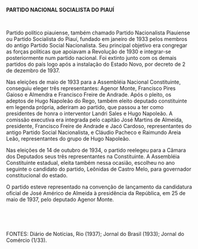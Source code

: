 **PARTIDO NACIONAL SOCIALISTA DO PIAUÍ**

 

Partido político piauiense, também chamado Partido Nacionalista
Piauiense ou Partido Socialista do Piauí, fundado em janeiro de 1933
pelos membros do antigo Partido Social Nacionalista. Seu principal
objetivo era congregar as forças políticas que apoiavam a Revolução de
1930 e integrar-se posteriormente num partido nacional. Foi extinto
junto com os demais partidos do país logo após a instalação do Estado
Novo, por decreto de 2 de dezembro de 1937.

Nas eleições de maio de 1933 para a Assembléia Nacional Constituinte,
conseguiu eleger três representantes: Agenor Monte, Francisco Pires
Gaioso e Almendra e Francisco Freire de Andrade. Após o pleito, os
adeptos de Hugo Napoleão do Rego, também eleito deputado constituinte em
legenda própria, aderiram ao partido, que passou a ter como presidentes
de honra o interventor Landri Sales e Hugo Napoleão. A comissão
executiva era integrada pelo capitão José Martins de Almeida,
presidente, Francisco Freire de Andrade e Jacó Cardoso, representantes
do antigo Partido Social Nacionalista, e Cláudio Pacheco e Raimundo
Areia Leão, representantes do grupo de Hugo Napoleão.

Nas eleições de 14 de outubro de 1934, o partido reelegeu para a Câmara
dos Deputados seus três representantes na Constituinte. A Assembléia
Constituinte estadual, eleita também nessa ocasião, escolheu no ano
seguinte o candidato do partido, Leônidas de Castro Melo, para
governador constitucional do estado.

O partido esteve representado na convenção de lançamento da candidatura
oficial de José Américo de Almeida à presidência da República, em 25 de
maio de 1937, pelo deputado Agenor Monte.

 

 

FONTES: Diário de Notícias, Rio (1937); Jornal do Brasil (1933); Jornal
do Comércio (1/33).

 
